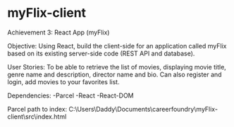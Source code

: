 # myFlix-client

Achievement 3: React App (myFlix)

Objective: Using React, build the client-side for an application called myFlix based on its existing server-side code (REST API and database).

User Stories: To be able to retrieve the list of movies, displaying movie title, genre name and description, director name and bio. Can also register and login, add movies to your favorites list.

Dependencies: -Parcel -React -React-DOM

Parcel path to index: C:\Users\Daddy\Documents\careerfoundry\myFlix-client\src\index.html
